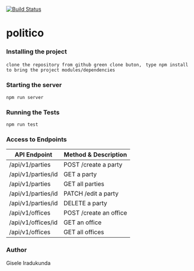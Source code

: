 [![Build Status](https://travis-ci.com/giseleiradu/politico.svg?branch=develop)](https://travis-ci.com/giseleiradu/politico)

# politico

### Installing the project
```clone the repository from github green clone buton, ```
  ```type npm install to bring the project modules/dependencies ```

### Starting the server

```npm run server```

### Running the Tests
```npm run test```

### Access to Endpoints
| API Endpoint  | Method & Description|
| ------------- | ------------- |
| /api/v1/parties   | POST /create a party |
| /api/v1/parties/id   | GET a party  |
| /api/v1/parties   | GET all parties  |
| /api/v1/parties/id   | PATCH /edit a party  |
|/api/v1/parties/id | DELETE a party |
| /api/v1/offices   | POST /create an office  |
| /api/v1/offices/id   | GET an office  |
| /api/v1/offices   | GET all offices  |

### Author
Gisele Iradukunda
